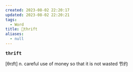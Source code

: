 ```yaml
---
created: 2023-08-02 22:20:17
updated: 2023-08-02 22:20:21
tags:
  - Word
title: 📖thrift
aliases:
  - null
---
```


<pre><strong>thrift</strong></pre>
[θrɪft]
n. careful use of money so that it is not wasted 节约
